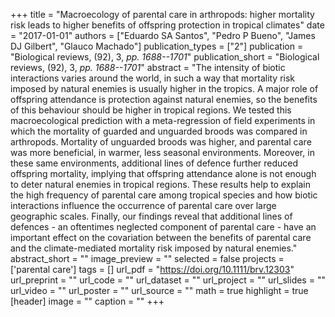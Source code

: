 +++
title = "Macroecology of parental care in arthropods: higher mortality risk leads to higher benefits of offspring protection in tropical climates"
date = "2017-01-01"
authors = ["Eduardo SA Santos", "Pedro P Bueno", "James DJ Gilbert", "Glauco Machado"]
publication_types = ["2"]
publication = "Biological reviews, (92), 3, _pp. 1688--1701_"
publication_short = "Biological reviews, (92), 3, _pp. 1688--1701_"
abstract = "The intensity of biotic interactions varies around the world, in such a way that mortality risk imposed by natural enemies is usually higher in the tropics. A major role of offspring attendance is protection against natural enemies, so the benefits of this behaviour should be higher in tropical regions. We tested this macroecological prediction with a meta-regression of field experiments in which the mortality of guarded and unguarded broods was compared in arthropods. Mortality of unguarded broods was higher, and parental care was more beneficial, in warmer, less seasonal environments. Moreover, in these same environments, additional lines of defence further reduced offspring mortality, implying that offspring attendance alone is not enough to deter natural enemies in tropical regions. These results help to explain the high frequency of parental care among tropical species and how biotic interactions influence the occurrence of parental care over large geographic scales. Finally, our findings reveal that additional lines of defences - an oftentimes neglected component of parental care - have an important effect on the covariation between the benefits of parental care and the climate-mediated mortality risk imposed by natural enemies."
abstract_short = ""
image_preview = ""
selected = false
projects = ['parental care']
tags = []
url_pdf = "https://doi.org/10.1111/brv.12303"
url_preprint = ""
url_code = ""
url_dataset = ""
url_project = ""
url_slides = ""
url_video = ""
url_poster = ""
url_source = ""
math = true
highlight = true
[header]
image = ""
caption = ""
+++
